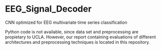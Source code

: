 
# EEG_Signal_Decoder
CNN optimized for EEG multivariate time series classification

Python code is not available, since data set and preprocessing are propietary to UCLA. However, our report containing evaluations of different architectures and preprocessing techniques is located in this repository. 
